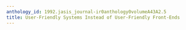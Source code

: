 ```yaml
---
anthology_id: 1992.jasis_journal-ir0anthology0volumeA43A2.5
title: User-Friendly Systems Instead of User-Friendly Front-Ends
---
```

